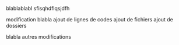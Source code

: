 blablablabl
sfisqhdflqsjdfh

modification blabla
ajout de lignes de codes
ajout de fichiers
ajout de dossiers

blabla autres modifications